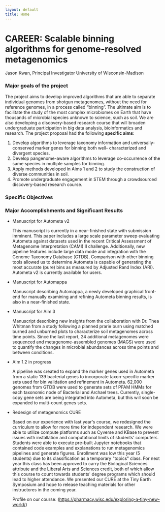 ```yaml
---
layout: default
title: Home
---
```


# **CAREER: Scalable binning algorithms for genome-resolved metagenomics**

Jason Kwan, Principal Investigator
University of Wisconsin-Madison



### **Major goals of the project**

The project aims to develop improved algorithms that are able to separate individual genomes from shotgun metagenomes, without the need for reference genomes, in a process called “binning”. The ultimate aim is to facilitate the study of the most complex microbiomes on Earth that have thousands of microbial species unknown to science, such as soil. We are also developing a discovery-based research course that will broaden undergraduate participation in big data analysis, bioinformatics and research. The project proposal had the following **specific aims**:
1. Develop algorithms to leverage taxonomy information and universally-conserved marker genes for binning both well- characterized and divergent species.
2. Develop pangenome-aware algorithms to leverage co-occurrence of the same species in multiple samples for binning.
3. Apply methods developed in Aims 1 and 2 to study the construction of diverse communities in soil.
4. Promote undergraduate engagement in STEM through a crowdsourced discovery-based research course.


### **Specific Objectives** ###

### **Major Accomplishments and Significant Results** ###

- Manuscript for Autometa v2

    This manuscript is currently in a near-finished state with submission imminent. This paper includes a large scale parameter sweep evaluating Autometa against datasets used in the recent Critical Assessment of Metagenome Interpretation (CAMI) II challenge.  Additionally, new pipeline features include large data mode and integration with the Genome Taxonomy Database (GTDB).  Comparison with other binning tools allowed us to determine Autometa is capable of generating the most accurate (pure) bins as measured by Adjusted Rand Index (ARI). Autometa v2 is currently available for users.

- Manuscript for Automappa
  
    Manuscript describing Automappa, a newly developed graphical front-end for manually examining and refining Autometa binning results, is also in a near-finished state.

- Manuscript for Aim 3

    Manuscript describing new insights from the collaboration with Dr. Thea Whitman from a study following a planned prarie burn using matched burned and unburned plots to characterize soil metagenomes across time points. Since the last report, 24 additional metagenomes were sequenced and metagenome-assembled genomes (MAGS) were used to quantify the changes in microbial abundances across time points and between conditions.

- Aim 1.2 in progress

    A pipeline was created to expand the marker genes used in Autometa from a static 139 bacterial genes to incorporate taxon-specific marker sets used for bin validation and refinement in Autometa.  62,000 genomes from GTDB were used to generate sets of PFAM HMMs for each taxonomic node of Bacterial and Archael trees.  Currently, single-copy gene sets are being integrated into Autometa, but this will soon be expanded to multi-count genes sets.

- Redesign of metagenomics CURE

    Based on our experience with last year's course, we redesigned the curriculum to allow for more time for independent research.  We were able to utilize compute platforms such as Cyverse and KBase to prevent issues with installation and computational limits of students' computers.  Students were able to execute pre-built Jupyter notebooks that contained code examples and explanations to run metagenomics pipelines and generate figures.  Enrollment was low this year (5 students) due to its classification as a temporary "topics" class.  For next year this class has been approved to carry the Biological Sciences attribute and the Liberal Arts and Sciences credit, both of which allow this course to count towards students' degree programs which should lead to higher attendance.  We presented our CURE at the Tiny Earth Symposium and hope to release teaching materials for other instructores in the coming year.  
    
    Profile on our course: (https://pharmacy.wisc.edu/exploring-a-tiny-new-world/)



